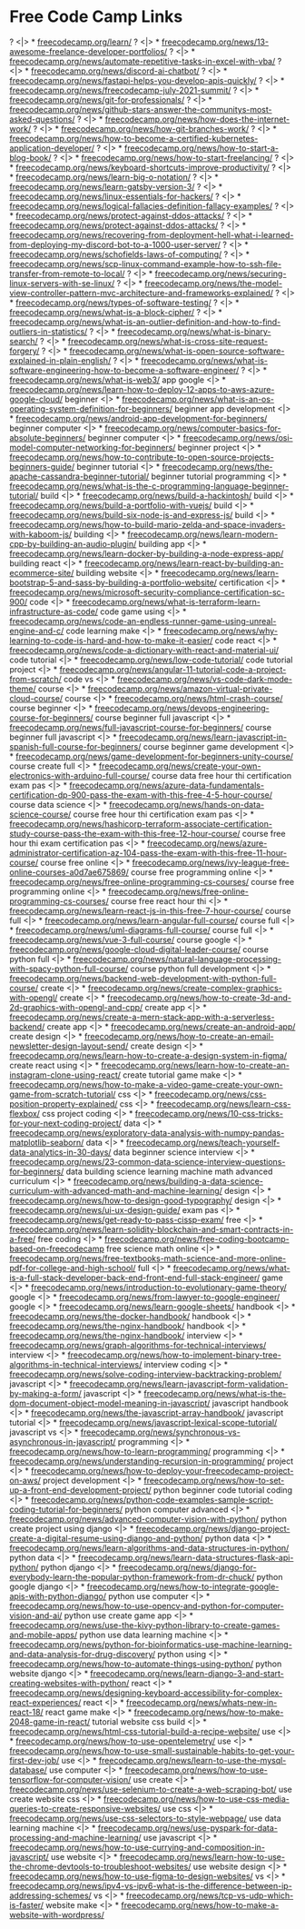 # Free Code Camp Links
?                                                  <|> * [freecodecamp.org/learn/](https://www.freecodecamp.org/learn/)
?                                                  <|> * [freecodecamp.org/news/13-awesome-freelance-developer-portfolios/](https://www.freecodecamp.org/news/13-awesome-freelance-developer-portfolios/)
?                                                  <|> * [freecodecamp.org/news/automate-repetitive-tasks-in-excel-with-vba/](https://www.freecodecamp.org/news/automate-repetitive-tasks-in-excel-with-vba/)
?                                                  <|> * [freecodecamp.org/news/discord-ai-chatbot/](https://www.freecodecamp.org/news/discord-ai-chatbot/)
?                                                  <|> * [freecodecamp.org/news/fastapi-helps-you-develop-apis-quickly/](https://www.freecodecamp.org/news/fastapi-helps-you-develop-apis-quickly/)
?                                                  <|> * [freecodecamp.org/news/freecodecamp-july-2021-summit/](https://www.freecodecamp.org/news/freecodecamp-july-2021-summit/)
?                                                  <|> * [freecodecamp.org/news/git-for-professionals/](https://www.freecodecamp.org/news/git-for-professionals/)
?                                                  <|> * [freecodecamp.org/news/github-stars-answer-the-communitys-most-asked-questions/](https://www.freecodecamp.org/news/github-stars-answer-the-communitys-most-asked-questions/)
?                                                  <|> * [freecodecamp.org/news/how-does-the-internet-work/](https://www.freecodecamp.org/news/how-does-the-internet-work/)
?                                                  <|> * [freecodecamp.org/news/how-git-branches-work/](https://www.freecodecamp.org/news/how-git-branches-work/)
?                                                  <|> * [freecodecamp.org/news/how-to-become-a-certified-kubernetes-application-developer/](https://www.freecodecamp.org/news/how-to-become-a-certified-kubernetes-application-developer/)
?                                                  <|> * [freecodecamp.org/news/how-to-start-a-blog-book/](https://www.freecodecamp.org/news/how-to-start-a-blog-book/)
?                                                  <|> * [freecodecamp.org/news/how-to-start-freelancing/](https://www.freecodecamp.org/news/how-to-start-freelancing/)
?                                                  <|> * [freecodecamp.org/news/keyboard-shortcuts-improve-productivity/](https://www.freecodecamp.org/news/keyboard-shortcuts-improve-productivity/)
?                                                  <|> * [freecodecamp.org/news/learn-big-o-notation/](https://www.freecodecamp.org/news/learn-big-o-notation/)
?                                                  <|> * [freecodecamp.org/news/learn-gatsby-version-3/](https://www.freecodecamp.org/news/learn-gatsby-version-3/)
?                                                  <|> * [freecodecamp.org/news/linux-essentials-for-hackers/](https://www.freecodecamp.org/news/linux-essentials-for-hackers/)
?                                                  <|> * [freecodecamp.org/news/logical-fallacies-definition-fallacy-examples/](https://www.freecodecamp.org/news/logical-fallacies-definition-fallacy-examples/)
?                                                  <|> * [freecodecamp.org/news/protect-against-ddos-attacks/](https://www.freecodecamp.org/news/protect-against-ddos-attacks/)
?                                                  <|> * [freecodecamp.org/news/protect-against-ddos-attacks/](https://www.freecodecamp.org/news/protect-against-ddos-attacks/)
?                                                  <|> * [freecodecamp.org/news/recovering-from-deployment-hell-what-i-learned-from-deploying-my-discord-bot-to-a-1000-user-server/](https://www.freecodecamp.org/news/recovering-from-deployment-hell-what-i-learned-from-deploying-my-discord-bot-to-a-1000-user-server/)
?                                                  <|> * [freecodecamp.org/news/schofields-laws-of-computing/](https://www.freecodecamp.org/news/schofields-laws-of-computing/)
?                                                  <|> * [freecodecamp.org/news/scp-linux-command-example-how-to-ssh-file-transfer-from-remote-to-local/](https://www.freecodecamp.org/news/scp-linux-command-example-how-to-ssh-file-transfer-from-remote-to-local/)
?                                                  <|> * [freecodecamp.org/news/securing-linux-servers-with-se-linux/](https://www.freecodecamp.org/news/securing-linux-servers-with-se-linux/)
?                                                  <|> * [freecodecamp.org/news/the-model-view-controller-pattern-mvc-architecture-and-frameworks-explained/](https://www.freecodecamp.org/news/the-model-view-controller-pattern-mvc-architecture-and-frameworks-explained/)
?                                                  <|> * [freecodecamp.org/news/types-of-software-testing/](https://www.freecodecamp.org/news/types-of-software-testing/)
?                                                  <|> * [freecodecamp.org/news/what-is-a-block-cipher/](https://www.freecodecamp.org/news/what-is-a-block-cipher/)
?                                                  <|> * [freecodecamp.org/news/what-is-an-outlier-definition-and-how-to-find-outliers-in-statistics/](https://www.freecodecamp.org/news/what-is-an-outlier-definition-and-how-to-find-outliers-in-statistics/)
?                                                  <|> * [freecodecamp.org/news/what-is-binary-search/](https://www.freecodecamp.org/news/what-is-binary-search/)
?                                                  <|> * [freecodecamp.org/news/what-is-cross-site-request-forgery/](https://www.freecodecamp.org/news/what-is-cross-site-request-forgery/)
?                                                  <|> * [freecodecamp.org/news/what-is-open-source-software-explained-in-plain-english/](https://www.freecodecamp.org/news/what-is-open-source-software-explained-in-plain-english/)
?                                                  <|> * [freecodecamp.org/news/what-is-software-engineering-how-to-become-a-software-engineer/](https://www.freecodecamp.org/news/what-is-software-engineering-how-to-become-a-software-engineer/)
?                                                  <|> * [freecodecamp.org/news/what-is-web3/](https://www.freecodecamp.org/news/what-is-web3/)
app google                                         <|> * [freecodecamp.org/news/learn-how-to-deploy-12-apps-to-aws-azure-google-cloud/](https://www.freecodecamp.org/news/learn-how-to-deploy-12-apps-to-aws-azure-google-cloud/)
beginner                                           <|> * [freecodecamp.org/news/what-is-an-os-operating-system-definition-for-beginners/](https://www.freecodecamp.org/news/what-is-an-os-operating-system-definition-for-beginners/)
beginner app development                           <|> * [freecodecamp.org/news/android-app-development-for-beginners/](https://www.freecodecamp.org/news/android-app-development-for-beginners/)
beginner computer                                  <|> * [freecodecamp.org/news/computer-basics-for-absolute-beginners/](https://www.freecodecamp.org/news/computer-basics-for-absolute-beginners/)
beginner computer                                  <|> * [freecodecamp.org/news/osi-model-computer-networking-for-beginners/](https://www.freecodecamp.org/news/osi-model-computer-networking-for-beginners/)
beginner project                                   <|> * [freecodecamp.org/news/how-to-contribute-to-open-source-projects-beginners-guide/](https://www.freecodecamp.org/news/how-to-contribute-to-open-source-projects-beginners-guide/)
beginner tutorial                                  <|> * [freecodecamp.org/news/the-apache-cassandra-beginner-tutorial/](https://www.freecodecamp.org/news/the-apache-cassandra-beginner-tutorial/)
beginner tutorial programming                      <|> * [freecodecamp.org/news/what-is-the-c-programming-language-beginner-tutorial/](https://www.freecodecamp.org/news/what-is-the-c-programming-language-beginner-tutorial/)
build                                              <|> * [freecodecamp.org/news/build-a-hackintosh/](https://www.freecodecamp.org/news/build-a-hackintosh/)
build                                              <|> * [freecodecamp.org/news/build-a-portfolio-with-vuejs/](https://www.freecodecamp.org/news/build-a-portfolio-with-vuejs/)
build                                              <|> * [freecodecamp.org/news/build-six-node-js-and-express-js/](https://www.freecodecamp.org/news/build-six-node-js-and-express-js/)
build                                              <|> * [freecodecamp.org/news/how-to-build-mario-zelda-and-space-invaders-with-kaboom-js/](https://www.freecodecamp.org/news/how-to-build-mario-zelda-and-space-invaders-with-kaboom-js/)
building                                           <|> * [freecodecamp.org/news/learn-modern-cpp-by-building-an-audio-plugin/](https://www.freecodecamp.org/news/learn-modern-cpp-by-building-an-audio-plugin/)
building app                                       <|> * [freecodecamp.org/news/learn-docker-by-building-a-node-express-app/](https://www.freecodecamp.org/news/learn-docker-by-building-a-node-express-app/)
building react                                     <|> * [freecodecamp.org/news/learn-react-by-building-an-ecommerce-site/](https://www.freecodecamp.org/news/learn-react-by-building-an-ecommerce-site/)
building website                                   <|> * [freecodecamp.org/news/learn-bootstrap-5-and-sass-by-building-a-portfolio-website/](https://www.freecodecamp.org/news/learn-bootstrap-5-and-sass-by-building-a-portfolio-website/)
certification                                      <|> * [freecodecamp.org/news/microsoft-security-compliance-certification-sc-900/](https://www.freecodecamp.org/news/microsoft-security-compliance-certification-sc-900/)
code                                               <|> * [freecodecamp.org/news/what-is-terraform-learn-infrastructure-as-code/](https://www.freecodecamp.org/news/what-is-terraform-learn-infrastructure-as-code/)
code game using                                    <|> * [freecodecamp.org/news/code-an-endless-runner-game-using-unreal-engine-and-c/](https://www.freecodecamp.org/news/code-an-endless-runner-game-using-unreal-engine-and-c/)
code learning make                                 <|> * [freecodecamp.org/news/why-learning-to-code-is-hard-and-how-to-make-it-easier/](https://www.freecodecamp.org/news/why-learning-to-code-is-hard-and-how-to-make-it-easier/)
code react                                         <|> * [freecodecamp.org/news/code-a-dictionary-with-react-and-material-ui/](https://www.freecodecamp.org/news/code-a-dictionary-with-react-and-material-ui/)
code tutorial                                      <|> * [freecodecamp.org/news/low-code-tutorial/](https://www.freecodecamp.org/news/low-code-tutorial/)
code tutorial project                              <|> * [freecodecamp.org/news/angular-11-tutorial-code-a-project-from-scratch/](https://www.freecodecamp.org/news/angular-11-tutorial-code-a-project-from-scratch/)
code vs                                            <|> * [freecodecamp.org/news/vs-code-dark-mode-theme/](https://www.freecodecamp.org/news/vs-code-dark-mode-theme/)
course                                             <|> * [freecodecamp.org/news/amazon-virtual-private-cloud-course/](https://www.freecodecamp.org/news/amazon-virtual-private-cloud-course/)
course                                             <|> * [freecodecamp.org/news/html-crash-course/](https://www.freecodecamp.org/news/html-crash-course/)
course beginner                                    <|> * [freecodecamp.org/news/devops-engineering-course-for-beginners/](https://www.freecodecamp.org/news/devops-engineering-course-for-beginners/)
course beginner full javascript                    <|> * [freecodecamp.org/news/full-javascript-course-for-beginners/](https://www.freecodecamp.org/news/full-javascript-course-for-beginners/)
course beginner full javascript                    <|> * [freecodecamp.org/news/learn-javascript-in-spanish-full-course-for-beginners/](https://www.freecodecamp.org/news/learn-javascript-in-spanish-full-course-for-beginners/)
course beginner game development                   <|> * [freecodecamp.org/news/game-development-for-beginners-unity-course/](https://www.freecodecamp.org/news/game-development-for-beginners-unity-course/)
course create full                                 <|> * [freecodecamp.org/news/create-your-own-electronics-with-arduino-full-course/](https://www.freecodecamp.org/news/create-your-own-electronics-with-arduino-full-course/)
course data free hour thi certification exam pas   <|> * [freecodecamp.org/news/azure-data-fundamentals-certification-dp-900-pass-the-exam-with-this-free-4-5-hour-course/](https://www.freecodecamp.org/news/azure-data-fundamentals-certification-dp-900-pass-the-exam-with-this-free-4-5-hour-course/)
course data science                                <|> * [freecodecamp.org/news/hands-on-data-science-course/](https://www.freecodecamp.org/news/hands-on-data-science-course/)
course free hour thi certification exam pas        <|> * [freecodecamp.org/news/hashicorp-terraform-associate-certification-study-course-pass-the-exam-with-this-free-12-hour-course/](https://www.freecodecamp.org/news/hashicorp-terraform-associate-certification-study-course-pass-the-exam-with-this-free-12-hour-course/)
course free hour thi exam certification pas        <|> * [freecodecamp.org/news/azure-administrator-certification-az-104-pass-the-exam-with-this-free-11-hour-course/](https://www.freecodecamp.org/news/azure-administrator-certification-az-104-pass-the-exam-with-this-free-11-hour-course/)
course free online                                 <|> * [freecodecamp.org/news/ivy-league-free-online-courses-a0d7ae675869/](https://www.freecodecamp.org/news/ivy-league-free-online-courses-a0d7ae675869/)
course free programming online                     <|> * [freecodecamp.org/news/free-online-programming-cs-courses/](https://www.freecodecamp.org/news/free-online-programming-cs-courses/)
course free programming online                     <|> * [freecodecamp.org/news/free-online-programming-cs-courses/](https://www.freecodecamp.org/news/free-online-programming-cs-courses/)
course free react hour thi                         <|> * [freecodecamp.org/news/learn-react-js-in-this-free-7-hour-course/](https://www.freecodecamp.org/news/learn-react-js-in-this-free-7-hour-course/)
course full                                        <|> * [freecodecamp.org/news/learn-angular-full-course/](https://www.freecodecamp.org/news/learn-angular-full-course/)
course full                                        <|> * [freecodecamp.org/news/uml-diagrams-full-course/](https://www.freecodecamp.org/news/uml-diagrams-full-course/)
course full                                        <|> * [freecodecamp.org/news/vue-3-full-course/](https://www.freecodecamp.org/news/vue-3-full-course/)
course google                                      <|> * [freecodecamp.org/news/google-cloud-digital-leader-course/](https://www.freecodecamp.org/news/google-cloud-digital-leader-course/)
course python full                                 <|> * [freecodecamp.org/news/natural-language-processing-with-spacy-python-full-course/](https://www.freecodecamp.org/news/natural-language-processing-with-spacy-python-full-course/)
course python full development                     <|> * [freecodecamp.org/news/backend-web-development-with-python-full-course/](https://www.freecodecamp.org/news/backend-web-development-with-python-full-course/)
create                                             <|> * [freecodecamp.org/news/create-complex-graphics-with-opengl/](https://www.freecodecamp.org/news/create-complex-graphics-with-opengl/)
create                                             <|> * [freecodecamp.org/news/how-to-create-3d-and-2d-graphics-with-opengl-and-cpp/](https://www.freecodecamp.org/news/how-to-create-3d-and-2d-graphics-with-opengl-and-cpp/)
create app                                         <|> * [freecodecamp.org/news/create-a-mern-stack-app-with-a-serverless-backend/](https://www.freecodecamp.org/news/create-a-mern-stack-app-with-a-serverless-backend/)
create app                                         <|> * [freecodecamp.org/news/create-an-android-app/](https://www.freecodecamp.org/news/create-an-android-app/)
create design                                      <|> * [freecodecamp.org/news/how-to-create-an-email-newsletter-design-layout-send/](https://www.freecodecamp.org/news/how-to-create-an-email-newsletter-design-layout-send/)
create design                                      <|> * [freecodecamp.org/news/learn-how-to-create-a-design-system-in-figma/](https://www.freecodecamp.org/news/learn-how-to-create-a-design-system-in-figma/)
create react using                                 <|> * [freecodecamp.org/news/learn-how-to-create-an-instagram-clone-using-react/](https://www.freecodecamp.org/news/learn-how-to-create-an-instagram-clone-using-react/)
create tutorial game make                          <|> * [freecodecamp.org/news/how-to-make-a-video-game-create-your-own-game-from-scratch-tutorial/](https://www.freecodecamp.org/news/how-to-make-a-video-game-create-your-own-game-from-scratch-tutorial/)
css                                                <|> * [freecodecamp.org/news/css-position-property-explained/](https://www.freecodecamp.org/news/css-position-property-explained/)
css                                                <|> * [freecodecamp.org/news/learn-css-flexbox/](https://www.freecodecamp.org/news/learn-css-flexbox/)
css project coding                                 <|> * [freecodecamp.org/news/10-css-tricks-for-your-next-coding-project/](https://www.freecodecamp.org/news/10-css-tricks-for-your-next-coding-project/)
data                                               <|> * [freecodecamp.org/news/exploratory-data-analysis-with-numpy-pandas-matplotlib-seaborn/](https://www.freecodecamp.org/news/exploratory-data-analysis-with-numpy-pandas-matplotlib-seaborn/)
data                                               <|> * [freecodecamp.org/news/teach-yourself-data-analytics-in-30-days/](https://www.freecodecamp.org/news/teach-yourself-data-analytics-in-30-days/)
data beginner science interview                    <|> * [freecodecamp.org/news/23-common-data-science-interview-questions-for-beginners/](https://www.freecodecamp.org/news/23-common-data-science-interview-questions-for-beginners/)
data building science learning machine math advanced curriculum <|> * [freecodecamp.org/news/building-a-data-science-curriculum-with-advanced-math-and-machine-learning/](https://www.freecodecamp.org/news/building-a-data-science-curriculum-with-advanced-math-and-machine-learning/)
design                                             <|> * [freecodecamp.org/news/how-to-design-good-typography/](https://www.freecodecamp.org/news/how-to-design-good-typography/)
design                                             <|> * [freecodecamp.org/news/ui-ux-design-guide/](https://www.freecodecamp.org/news/ui-ux-design-guide/)
exam pas                                           <|> * [freecodecamp.org/news/get-ready-to-pass-cissp-exam/](https://www.freecodecamp.org/news/get-ready-to-pass-cissp-exam/)
free                                               <|> * [freecodecamp.org/news/learn-solidity-blockchain-and-smart-contracts-in-a-free/](https://www.freecodecamp.org/news/learn-solidity-blockchain-and-smart-contracts-in-a-free/)
free coding                                        <|> * [freecodecamp.org/news/free-coding-bootcamp-based-on-freecodecamp](https://www.freecodecamp.org/news/free-coding-bootcamp-based-on-freecodecamp)
free science math online                           <|> * [freecodecamp.org/news/free-textbooks-math-science-and-more-online-pdf-for-college-and-high-school/](https://www.freecodecamp.org/news/free-textbooks-math-science-and-more-online-pdf-for-college-and-high-school/)
full                                               <|> * [freecodecamp.org/news/what-is-a-full-stack-developer-back-end-front-end-full-stack-engineer/](https://www.freecodecamp.org/news/what-is-a-full-stack-developer-back-end-front-end-full-stack-engineer/)
game                                               <|> * [freecodecamp.org/news/introduction-to-evolutionary-game-theory/](https://www.freecodecamp.org/news/introduction-to-evolutionary-game-theory/)
google                                             <|> * [freecodecamp.org/news/from-lawyer-to-google-engineer/](https://www.freecodecamp.org/news/from-lawyer-to-google-engineer/)
google                                             <|> * [freecodecamp.org/news/learn-google-sheets/](https://www.freecodecamp.org/news/learn-google-sheets/)
handbook                                           <|> * [freecodecamp.org/news/the-docker-handbook/](https://www.freecodecamp.org/news/the-docker-handbook/)
handbook                                           <|> * [freecodecamp.org/news/the-nginx-handbook/](https://www.freecodecamp.org/news/the-nginx-handbook/)
handbook                                           <|> * [freecodecamp.org/news/the-nginx-handbook/](https://www.freecodecamp.org/news/the-nginx-handbook/)
interview                                          <|> * [freecodecamp.org/news/graph-algorithms-for-technical-interviews/](https://www.freecodecamp.org/news/graph-algorithms-for-technical-interviews/)
interview                                          <|> * [freecodecamp.org/news/how-to-implement-binary-tree-algorithms-in-technical-interviews/](https://www.freecodecamp.org/news/how-to-implement-binary-tree-algorithms-in-technical-interviews/)
interview coding                                   <|> * [freecodecamp.org/news/solve-coding-interview-backtracking-problem/](https://www.freecodecamp.org/news/solve-coding-interview-backtracking-problem/)
javascript                                         <|> * [freecodecamp.org/news/learn-javascript-form-validation-by-making-a-form/](https://www.freecodecamp.org/news/learn-javascript-form-validation-by-making-a-form/)
javascript                                         <|> * [freecodecamp.org/news/what-is-the-dom-document-object-model-meaning-in-javascript/](https://www.freecodecamp.org/news/what-is-the-dom-document-object-model-meaning-in-javascript/)
javascript handbook                                <|> * [freecodecamp.org/news/the-javascript-array-handbook/](https://www.freecodecamp.org/news/the-javascript-array-handbook/)
javascript tutorial                                <|> * [freecodecamp.org/news/javascript-lexical-scope-tutorial/](https://www.freecodecamp.org/news/javascript-lexical-scope-tutorial/)
javascript vs                                      <|> * [freecodecamp.org/news/synchronous-vs-asynchronous-in-javascript/](https://www.freecodecamp.org/news/synchronous-vs-asynchronous-in-javascript/)
programming                                        <|> * [freecodecamp.org/news/how-to-learn-programming/](https://www.freecodecamp.org/news/how-to-learn-programming/)
programming                                        <|> * [freecodecamp.org/news/understanding-recursion-in-programming/](https://www.freecodecamp.org/news/understanding-recursion-in-programming/)
project                                            <|> * [freecodecamp.org/news/how-to-deploy-your-freecodecamp-project-on-aws/](https://www.freecodecamp.org/news/how-to-deploy-your-freecodecamp-project-on-aws/)
project development                                <|> * [freecodecamp.org/news/how-to-set-up-a-front-end-development-project/](https://www.freecodecamp.org/news/how-to-set-up-a-front-end-development-project/)
python beginner code tutorial coding               <|> * [freecodecamp.org/news/python-code-examples-sample-script-coding-tutorial-for-beginners/](https://www.freecodecamp.org/news/python-code-examples-sample-script-coding-tutorial-for-beginners/)
python computer advanced                           <|> * [freecodecamp.org/news/advanced-computer-vision-with-python/](https://www.freecodecamp.org/news/advanced-computer-vision-with-python/)
python create project using django                 <|> * [freecodecamp.org/news/django-project-create-a-digital-resume-using-django-and-python/](https://www.freecodecamp.org/news/django-project-create-a-digital-resume-using-django-and-python/)
python data                                        <|> * [freecodecamp.org/news/learn-algorithms-and-data-structures-in-python/](https://www.freecodecamp.org/news/learn-algorithms-and-data-structures-in-python/)
python data                                        <|> * [freecodecamp.org/news/learn-data-structures-flask-api-python/](https://www.freecodecamp.org/news/learn-data-structures-flask-api-python/)
python django                                      <|> * [freecodecamp.org/news/django-for-everybody-learn-the-popular-python-framework-from-dr-chuck/](https://www.freecodecamp.org/news/django-for-everybody-learn-the-popular-python-framework-from-dr-chuck/)
python google django                               <|> * [freecodecamp.org/news/how-to-integrate-google-apis-with-python-django/](https://www.freecodecamp.org/news/how-to-integrate-google-apis-with-python-django/)
python use computer                                <|> * [freecodecamp.org/news/how-to-use-opencv-and-python-for-computer-vision-and-ai/](https://www.freecodecamp.org/news/how-to-use-opencv-and-python-for-computer-vision-and-ai/)
python use create game app                         <|> * [freecodecamp.org/news/use-the-kivy-python-library-to-create-games-and-mobile-apps/](https://www.freecodecamp.org/news/use-the-kivy-python-library-to-create-games-and-mobile-apps/)
python use data learning machine                   <|> * [freecodecamp.org/news/python-for-bioinformatics-use-machine-learning-and-data-analysis-for-drug-discovery/](https://www.freecodecamp.org/news/python-for-bioinformatics-use-machine-learning-and-data-analysis-for-drug-discovery/)
python using                                       <|> * [freecodecamp.org/news/how-to-automate-things-using-python/](https://www.freecodecamp.org/news/how-to-automate-things-using-python/)
python website django                              <|> * [freecodecamp.org/news/learn-django-3-and-start-creating-websites-with-python/](https://www.freecodecamp.org/news/learn-django-3-and-start-creating-websites-with-python/)
react                                              <|> * [freecodecamp.org/news/designing-keyboard-accessibility-for-complex-react-experiences/](https://www.freecodecamp.org/news/designing-keyboard-accessibility-for-complex-react-experiences/)
react                                              <|> * [freecodecamp.org/news/whats-new-in-react-18/](https://www.freecodecamp.org/news/whats-new-in-react-18/)
react game make                                    <|> * [freecodecamp.org/news/how-to-make-2048-game-in-react/](https://www.freecodecamp.org/news/how-to-make-2048-game-in-react/)
tutorial website css build                         <|> * [freecodecamp.org/news/html-css-tutorial-build-a-recipe-website/](https://www.freecodecamp.org/news/html-css-tutorial-build-a-recipe-website/)
use                                                <|> * [freecodecamp.org/news/how-to-use-opentelemetry/](https://www.freecodecamp.org/news/how-to-use-opentelemetry/)
use                                                <|> * [freecodecamp.org/news/how-to-use-small-sustainable-habits-to-get-your-first-dev-job/](https://www.freecodecamp.org/news/how-to-use-small-sustainable-habits-to-get-your-first-dev-job/)
use                                                <|> * [freecodecamp.org/news/learn-to-use-the-mysql-database/](https://www.freecodecamp.org/news/learn-to-use-the-mysql-database/)
use computer                                       <|> * [freecodecamp.org/news/how-to-use-tensorflow-for-computer-vision/](https://www.freecodecamp.org/news/how-to-use-tensorflow-for-computer-vision/)
use create                                         <|> * [freecodecamp.org/news/use-selenium-to-create-a-web-scraping-bot/](https://www.freecodecamp.org/news/use-selenium-to-create-a-web-scraping-bot/)
use create website css                             <|> * [freecodecamp.org/news/how-to-use-css-media-queries-to-create-responsive-websites/](https://www.freecodecamp.org/news/how-to-use-css-media-queries-to-create-responsive-websites/)
use css                                            <|> * [freecodecamp.org/news/use-css-selectors-to-style-webpage/](https://www.freecodecamp.org/news/use-css-selectors-to-style-webpage/)
use data learning machine                          <|> * [freecodecamp.org/news/use-pyspark-for-data-processing-and-machine-learning/](https://www.freecodecamp.org/news/use-pyspark-for-data-processing-and-machine-learning/)
use javascript                                     <|> * [freecodecamp.org/news/how-to-use-currying-and-composition-in-javascript/](https://www.freecodecamp.org/news/how-to-use-currying-and-composition-in-javascript/)
use website                                        <|> * [freecodecamp.org/news/learn-how-to-use-the-chrome-devtools-to-troubleshoot-websites/](https://www.freecodecamp.org/news/learn-how-to-use-the-chrome-devtools-to-troubleshoot-websites/)
use website design                                 <|> * [freecodecamp.org/news/how-to-use-figma-to-design-websites/](https://www.freecodecamp.org/news/how-to-use-figma-to-design-websites/)
vs                                                 <|> * [freecodecamp.org/news/ipv4-vs-ipv6-what-is-the-difference-between-ip-addressing-schemes/](https://www.freecodecamp.org/news/ipv4-vs-ipv6-what-is-the-difference-between-ip-addressing-schemes/)
vs                                                 <|> * [freecodecamp.org/news/tcp-vs-udp-which-is-faster/](https://www.freecodecamp.org/news/tcp-vs-udp-which-is-faster/)
website make                                       <|> * [freecodecamp.org/news/how-to-make-a-website-with-wordpress/](https://www.freecodecamp.org/news/how-to-make-a-website-with-wordpress/)